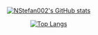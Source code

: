 <div align="center">

[![NStefan002's GitHub stats](https://github-readme-stats-nstefan002.vercel.app/api?username=NStefan002&show_icons=true&rank_icon=default&card_width=500&theme=onedark)](https://github.com/NStefan002)

[![Top Langs](https://github-readme-stats-nstefan002.vercel.app/api/top-langs/?username=NStefan002&card_width=500&theme=onedark&langs_count=7&hide=EJS)](https://github.com/NStefan002)

</div>
